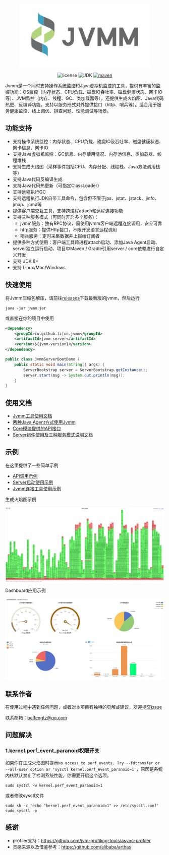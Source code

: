
<div align=center>
<img src=doc/jvmm.png height=200/>
</div>

<div align="center">

![license](https://img.shields.io/github/license/tzfun/jvmm)
![JDK](https://img.shields.io/badge/JDK-1.8+-green)
[![maven](https://img.shields.io/maven-central/v/io.github.tzfun.jvmm/jvmm-server)](https://search.maven.org/search?q=g:io.github.tzfun.jvmm)

</div>

Jvmm是一个同时支持操作系统监控和Java虚拟机监控的工具，提供有丰富的监控功能：OS监控（内存状态、CPU负载、磁盘IO吞吐率、磁盘健康状态、网卡IO等）、JVM监控（内存、线程、GC、类加载器等），还提供生成火焰图、Java代码热更、反编译功能，支持以服务形式对外提供接口（http、哨兵等）。适合用于服务健康监控、线上调优、排查问题、性能测试等场景。

## 功能支持

* 支持操作系统监控：内存状态、CPU负载、磁盘IO及吞吐率、磁盘健康状态、网卡信息、网卡IO
* 支持Java虚拟机监控：GC信息、内存使用情况、内存池信息、类加载器、线程堆栈
* 支持生成火焰图（采样事件包括CPU、内存分配、线程栈、Java方法调用栈等）
* 支持Java代码反编译生成
* 支持Java代码热更新（可指定ClassLoader）
* 支持远程执行GC
* 支持远程执行JDK自带工具命令，包含但不限于jps、jstat、jstack、jinfo、jmap、jcmd等
* 提供客户端交互工具，支持跨进程attach和远程连接功能
* 支持三种服务模式（可同时开启多个服务）：
  * jvmm服务：独有RPC协议，需使用jvmm客户端远程连接调用，安全可靠
  * http服务：提供Http接口，不限开发语言远程调用
  * 哨兵服务：定时采集数据并上报给订阅者
* 提供多种方式使用：客户端工具跨进程attach启动、添加Java Agent启动、server独立运行启动、项目中Maven / Gradle引用server / core依赖进行自定义开发
* 支持 JDK 8+
* 支持 Linux/Mac/Windows

## 快速使用

将Jvmm压缩包解压，请前往[releases](https://github.com/tzfun/jvmm/releases)下载最新版的jvmm，然后运行

```shell
java -jar jvmm.jar
```

或直接在你的项目中使用

```xml
<dependency>
    <groupId>io.github.tzfun.jvmm</groupId>
    <artifactId>jvmm-server</artifactId>
    <version>${jvmm-version}</version>
</dependency>
```

```java
public class JvmmServerBootDemo {
    public static void main(String[] args) {
        ServerBootstrap server = ServerBootstrap.getInstance();
        server.start(msg -> System.out.println(msg));
    }
}
```

## 使用文档

* [Jvmm工具使用文档](client/README.md)
* [两种Java Agent方式使用Jvmm](agent/README.md)
* [Core模块提供的API接口](core/README.md)
* [Server组件使用及三种服务模式说明文档](server/README.md)

## 示例

在这里提供了一些简单示例

* [API调用示例](demo/src/main/java/org/beifengtz/jvmm/demo/ApiDemo.java)
* [Server启动使用示例](demo/src/main/java/org/beifengtz/jvmm/demo/ServerBootDemo.java)
* [Jvmm连接工具使用示例](demo/src/main/java/org/beifengtz/jvmm/demo/ServerConveyDemo.java)

生成火焰图示例

![profiler.png](doc/profiler.png)

Dashboard应用示例

![dashboard](doc/dashboard.jpg)

## 联系作者

在使用过程中遇到任何问题，或者对本项目有独特的见解或建议，欢迎[提交issue](https://github.com/tzfun/jvmm/issues)

联系邮箱：[beifengtz@qq.com](mailto://beifengtz@qq.com)

## 问题解决

### 1.kernel.perf_event_paranoid权限开关
如果你在生成火焰图时提示`No access to perf events. Try --fdtransfer or --all-user option or 'sysctl kernel.perf_event_paranoid=1'`，原因是系统内核默认禁止了检测系统性能，你需要开启这个选项。

```shell
sudo systcl -w kernel.perf_event_paranoid=1
```

或者修改sysctl文件

```shell
sudo sh -c 'echo "kernel.perf_event_paranoid=1" >> /etc/sysctl.conf'
sudo sysctl -p
```

## 感谢

* profiler支持：https://github.com/jvm-profiling-tools/async-profiler
* 灵感来源以及借鉴参考：https://github.com/alibaba/arthas
